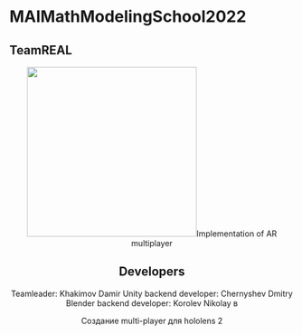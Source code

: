# MAIMathModelingSchool2022

## TeamREAL
<div id="header" align="center">
  <img src="https://media.giphy.com/media/qrLGBBY9nqPqJyvtR6/giphy.gif" width="300/>
</div>

## Implementation of AR multiplayer

## Developers
Teamleader: Khakimov Damir 
Unity backend developer: Chernyshev Dmitry
Blender backend developer: Korolev Nikolay
в

Создание multi-player для hololens 2
